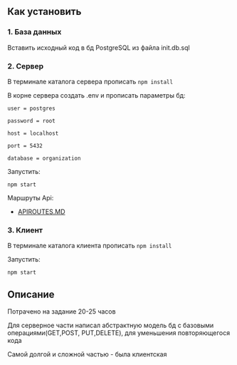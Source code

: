## Как установить

### 1. База данных

Вставить исходный код в бд PostgreSQL из файла init.db.sql

### 2. Сервер

В терминале каталога сервера прописать `npm install`

В корне сервера создать .env и прописать параметры бд:

```
user = postgres

password = root

host = localhost

port = 5432

database = organization
```
Запустить:

`npm start`

Маршруты Api:

- [APIROUTES.MD](https://github.com/Larkiz/npc-iris-test/blob/master/APIROUTES.md)

### 3. Клиент

В терминале каталога клиента прописать `npm install`

Запустить:

`npm start`

## Описание

Потрачено на задание 20-25 часов

Для серверное части написал абстрактную модель бд с базовыми операциями(GET,POST, PUT,DELETE), для уменьшения повторяющегося кода

Самой долгой и сложной частью - была клиентская

